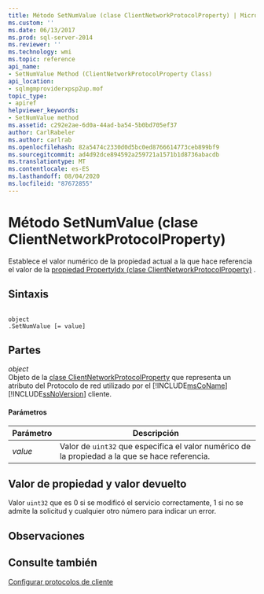 ```yaml
---
title: Método SetNumValue (clase ClientNetworkProtocolProperty) | Microsoft Docs
ms.custom: ''
ms.date: 06/13/2017
ms.prod: sql-server-2014
ms.reviewer: ''
ms.technology: wmi
ms.topic: reference
api_name:
- SetNumValue Method (ClientNetworkProtocolProperty Class)
api_location:
- sqlmgmproviderxpsp2up.mof
topic_type:
- apiref
helpviewer_keywords:
- SetNumValue method
ms.assetid: c292e2ae-6d0a-44ad-ba54-5b0bd705ef37
author: CarlRabeler
ms.author: carlrab
ms.openlocfilehash: 82a5474c2330d0d5bc0ed8766614773ceb899bf9
ms.sourcegitcommit: ad4d92dce894592a259721a1571b1d8736abacdb
ms.translationtype: MT
ms.contentlocale: es-ES
ms.lasthandoff: 08/04/2020
ms.locfileid: "87672855"
---
```

# <a name="setnumvalue-method-clientnetworkprotocolproperty-class"></a>Método SetNumValue (clase ClientNetworkProtocolProperty)
  Establece el valor numérico de la propiedad actual a la que hace referencia el valor de la [propiedad PropertyIdx (clase ClientNetworkProtocolProperty)](clientnetworkprotocolproperty-class.md) .  
  
## <a name="syntax"></a>Sintaxis  
  
```  
  
object  
.SetNumValue [= value]  
```  
  
## <a name="parts"></a>Partes  
 *object*  
 Objeto de la [clase ClientNetworkProtocolProperty](clientnetworkprotocolproperty-class.md) que representa un atributo del Protocolo de red utilizado por el [!INCLUDE[msCoName](../../../includes/msconame-md.md)] [!INCLUDE[ssNoVersion](../../../includes/ssnoversion-md.md)] cliente.  
  
#### <a name="parameters"></a>Parámetros  
  
|Parámetro|Descripción|  
|---------------|-----------------|  
|*value*|Valor de `uint32` que especifica el valor numérico de la propiedad a la que se hace referencia.|  
  
## <a name="property-valuereturn-value"></a>Valor de propiedad y valor devuelto  
 Valor `uint32` que es 0 si se modificó el servicio correctamente, 1 si no se admite la solicitud y cualquier otro número para indicar un error.  
  
## <a name="remarks"></a>Observaciones  
  
## <a name="see-also"></a>Consulte también  
 [Configurar protocolos de cliente](../../../database-engine/configure-windows/configure-client-protocols.md)  
  
  
